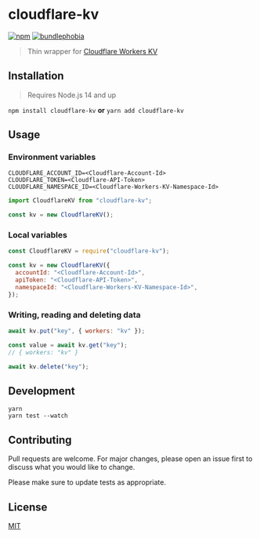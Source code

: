 # cloudflare-kv

[![npm](https://badgen.net/npm/v/cloudflare-kv)](https://www.npmjs.com/package/cloudflare-kv) [![bundlephobia](https://badgen.net/bundlephobia/minzip/cloudflare-kv)](https://bundlephobia.com/result?p=cloudflare-kv)

> Thin wrapper for [Cloudflare Workers KV](https://developers.cloudflare.com/workers/learning/how-kv-works)

## Installation

> Requires Node.js 14 and up

`npm install cloudflare-kv` **or** `yarn add cloudflare-kv`

## Usage

### Environment variables

```
CLOUDFLARE_ACCOUNT_ID=<Cloudflare-Account-Id>
CLOUDFLARE_TOKEN=<Cloudflare-API-Token>
CLOUDFLARE_NAMESPACE_ID=<Cloudflare-Workers-KV-Namespace-Id>
```

```js
import CloudflareKV from "cloudflare-kv";

const kv = new CloudflareKV();
```

### Local variables

```js
const CloudflareKV = require("cloudflare-kv");

const kv = new CloudflareKV({
  accountId: "<Cloudflare-Account-Id>",
  apiToken: "<Cloudflare-API-Token>",
  namespaceId: "<Cloudflare-Workers-KV-Namespace-Id>",
});
```

### Writing, reading and deleting data

```js
await kv.put("key", { workers: "kv" });

const value = await kv.get("key");
// { workers: "kv" }

await kv.delete("key");
```

## Development

```
yarn
yarn test --watch
```

## Contributing

Pull requests are welcome. For major changes, please open an issue first to discuss what you would like to change.

Please make sure to update tests as appropriate.

## License

[MIT](https://github.com/Zertz/cloudflare-kv/blob/master/license)
